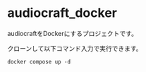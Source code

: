# audiocraft_docker
audiocraftをDockerにするプロジェクトです。

クローンして以下コマンド入力で実行できます。
```
docker compose up -d
```
